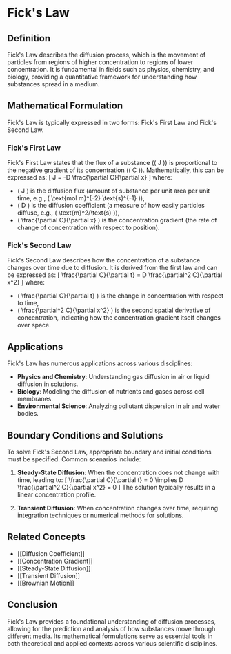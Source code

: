 
# Fick's Law

## Definition
Fick's Law describes the diffusion process, which is the movement of particles from regions of higher concentration to regions of lower concentration. It is fundamental in fields such as physics, chemistry, and biology, providing a quantitative framework for understanding how substances spread in a medium.

## Mathematical Formulation
Fick's Law is typically expressed in two forms: Fick's First Law and Fick's Second Law.

### Fick's First Law
Fick's First Law states that the flux of a substance (\( J \)) is proportional to the negative gradient of its concentration (\( C \)). Mathematically, this can be expressed as:
\[
J = -D \frac{\partial C}{\partial x}
\]
where:
- \( J \) is the diffusion flux (amount of substance per unit area per unit time, e.g., \( \text{mol m}^{-2} \text{s}^{-1} \)),
- \( D \) is the diffusion coefficient (a measure of how easily particles diffuse, e.g., \( \text{m}^2/\text{s} \)),
- \( \frac{\partial C}{\partial x} \) is the concentration gradient (the rate of change of concentration with respect to position).

### Fick's Second Law
Fick's Second Law describes how the concentration of a substance changes over time due to diffusion. It is derived from the first law and can be expressed as:
\[
\frac{\partial C}{\partial t} = D \frac{\partial^2 C}{\partial x^2}
\]
where:
- \( \frac{\partial C}{\partial t} \) is the change in concentration with respect to time,
- \( \frac{\partial^2 C}{\partial x^2} \) is the second spatial derivative of concentration, indicating how the concentration gradient itself changes over space.

## Applications
Fick's Law has numerous applications across various disciplines:
- **Physics and Chemistry**: Understanding gas diffusion in air or liquid diffusion in solutions.
- **Biology**: Modeling the diffusion of nutrients and gases across cell membranes.
- **Environmental Science**: Analyzing pollutant dispersion in air and water bodies.

## Boundary Conditions and Solutions
To solve Fick's Second Law, appropriate boundary and initial conditions must be specified. Common scenarios include:
1. **Steady-State Diffusion**: When the concentration does not change with time, leading to:
   \[
   \frac{\partial C}{\partial t} = 0 \implies D \frac{\partial^2 C}{\partial x^2} = 0
   \]
   The solution typically results in a linear concentration profile.

2. **Transient Diffusion**: When concentration changes over time, requiring integration techniques or numerical methods for solutions.

## Related Concepts
- [[Diffusion Coefficient]]
- [[Concentration Gradient]]
- [[Steady-State Diffusion]]
- [[Transient Diffusion]]
- [[Brownian Motion]]

## Conclusion
Fick's Law provides a foundational understanding of diffusion processes, allowing for the prediction and analysis of how substances move through different media. Its mathematical formulations serve as essential tools in both theoretical and applied contexts across various scientific disciplines.
